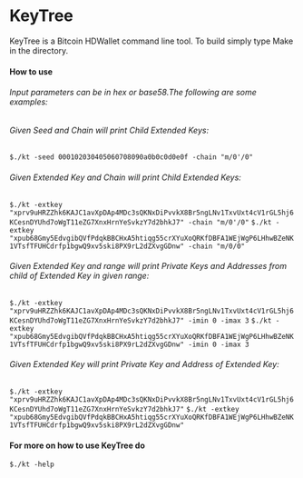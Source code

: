 KeyTree
===========

KeyTree is a Bitcoin HDWallet command line tool. To build simply type Make in the directory.

#### How to use

###### Input parameters can be in hex or base58.The following are some examples:

###### Given Seed and Chain will print Child Extended Keys:
```$./kt -seed 000102030405060708090a0b0c0d0e0f -chain "m/0'/0"```

###### Given Extended Key and Chain will print Child Extended Keys:
```$./kt -extkey "xprv9uHRZZhk6KAJC1avXpDAp4MDc3sQKNxDiPvvkX8Br5ngLNv1TxvUxt4cV1rGL5hj6KCesnDYUhd7oWgT11eZG7XnxHrnYeSvkzY7d2bhkJ7" -chain "m/0'/0"```
```$./kt -extkey "xpub68Gmy5EdvgibQVfPdqkBBCHxA5htiqg55crXYuXoQRKfDBFA1WEjWgP6LHhwBZeNK1VTsfTFUHCdrfp1bgwQ9xv5ski8PX9rL2dZXvgGDnw" -chain "m/0/0"```

###### Given Extended Key and range will print Private Keys and Addresses from child of Extended Key in given range:
```$./kt -extkey "xprv9uHRZZhk6KAJC1avXpDAp4MDc3sQKNxDiPvvkX8Br5ngLNv1TxvUxt4cV1rGL5hj6KCesnDYUhd7oWgT11eZG7XnxHrnYeSvkzY7d2bhkJ7" -imin 0 -imax 3```
```$./kt -extkey "xpub68Gmy5EdvgibQVfPdqkBBCHxA5htiqg55crXYuXoQRKfDBFA1WEjWgP6LHhwBZeNK1VTsfTFUHCdrfp1bgwQ9xv5ski8PX9rL2dZXvgGDnw" -imin 0 -imax 3```

###### Given Extended Key will print Private Key and Address of Extended Key:
```$./kt -extkey "xprv9uHRZZhk6KAJC1avXpDAp4MDc3sQKNxDiPvvkX8Br5ngLNv1TxvUxt4cV1rGL5hj6KCesnDYUhd7oWgT11eZG7XnxHrnYeSvkzY7d2bhkJ7"```
```$./kt -extkey "xpub68Gmy5EdvgibQVfPdqkBBCHxA5htiqg55crXYuXoQRKfDBFA1WEjWgP6LHhwBZeNK1VTsfTFUHCdrfp1bgwQ9xv5ski8PX9rL2dZXvgGDnw"```

#### For more on how to use KeyTree do
```$./kt -help```